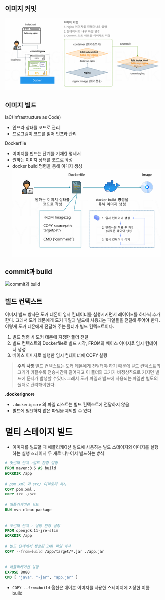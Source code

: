 ## 이미지 커밋

![이미지 커밋](<./images/이미지_커밋.png>)

## 이미지 빌드
IaC(Infrastructure as Code)
- 인프라 상태를 코드로 관리
- 프로그램이 코드를 읽어 인프라 관리

Dockerfile
- 이미지를 만드는 단계를 기재한 명세서
- 원하는 이미지 상태를 코드로 작성
- docker build 명령을 통해 이미지 생성
![도커 파일로 이미지 생성](<./images/dockerfile_create_image.png>)
## commit과 build
![commit과 build](<./images/commit과 build.png>)

## 빌드 컨텍스트
이미지 빌드 방식은 도커 데몬이 임시 컨테이너를 실행시키면서 레이어드를 하나씩 추가한다.
그래서 도커 데몬에게 도커 파일과 빌드에 사용되는 파일들을 전달해 주어야 한다.
이렇게 도커 데몬에게 전달해 주는 폴더가 빌드 컨텍스트이다.

1. 빌드 명령 시 도커 데몬에 지정한 폴더 전달
2. 빌드 컨텍스트의 Dockerfile로 빌드 시작, FROM의 베이스 이미지로 임시 컨테이너 생성
3. 베이스 이미지로 실행한 임시 컨테이너에 COPY 실행

>**주의 사항**
>빌드 컨텍스트는 도커 데몬에게 전달돼야 하기 때문에 빌드 컨텍스트의 크기가 커질수록 전송시간이 길어지고 이 폴더의 크기가 비정상적으로 커지면 빌드에 문제가 발생할 수있다.
>그래서 도커 파일과 빌드에 사용되는 파일만 별도의 폴더로 관리해야한다.
 
**.dockerignore**
- `.dockerignore` 의 파일 리스트는 빌드 컨텍스트에 전달하지 않음
- 빌드에 필요하지 않은 파일을 제외할 수 있다

# 멀티 스테이지 빌드
- 이미지를 빌드할 때 애플리케이션 빌드에 사용하는 빌드 스테이지와 이미지를 실행하는 실행 스테이지 두 개로 나누어서 빌드하는 방식

```dockerfile
# 첫번째 단계 :빌드 환경 설정
FROM maven:3.6 AS build
WORKDIR /app

# pom.xml 과 src/ 디렉토리 복사
COPY pom.xml .
COPY src ./src

# 애플리케이션 빌드
RUN mvn clean package


# 두번째 단계 : 실행 환경 설정
FROM openjdk:11-jre-slim
WORKDIR /app

# 빌드 단계에서 생성된 JAR 파일 복사
COPY --from=build /app/target/*.jar ./app.jar
  

# 애플리케이션 실행
EXPOSE 8080
CMD [ "java", "-jar", "app.jar" ]
```
- `COPY --from=build` 옵션은 메이븐 이미지를 사용한 스테이지에 지정한 이름 build
